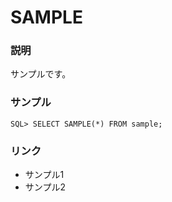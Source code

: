 # SAMPLE
### 説明
サンプルです。

### サンプル
```
SQL> SELECT SAMPLE(*) FROM sample;
```

### リンク
* サンプル1
* サンプル2
